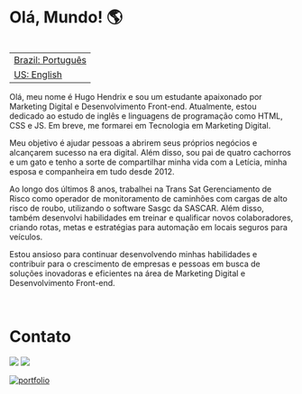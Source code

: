 
<h1> Olá, Mundo! 🌎</h1>

<table align="right">
 <tr><td><a href="https://github.com/HugoHendrix/hugohendrix/blob/main/README.md">Brazil: Português</a></td></tr> 
 <tr><td><a href="https://github.com/HugoHendrix/hugohendrix/blob/main/README-en.md">US: English</a></td></tr>
</table>

Olá, meu nome é Hugo Hendrix e sou um estudante apaixonado por Marketing Digital e Desenvolvimento Front-end. Atualmente, estou dedicado ao estudo de inglês e linguagens de programação como HTML, CSS e JS. Em breve, me formarei em Tecnologia em Marketing Digital.

Meu objetivo é ajudar pessoas a abrirem seus próprios negócios e alcançarem sucesso na era digital. Além disso, sou pai de quatro cachorros e um gato e tenho a sorte de compartilhar minha vida com a Letícia, minha esposa e companheira em tudo desde 2012.

Ao longo dos últimos 8 anos, trabalhei na Trans Sat Gerenciamento de Risco como operador de monitoramento de caminhões com cargas de alto risco de roubo, utilizando o software Sasgc da SASCAR. Além disso, também desenvolvi habilidades em treinar e qualificar novos colaboradores, criando rotas, metas e estratégias para automação em locais seguros para veículos.

Estou ansioso para continuar desenvolvendo minhas habilidades e contribuir para o crescimento de empresas e pessoas em busca de soluções inovadoras e eficientes na área de Marketing Digital e Desenvolvimento Front-end.

<br>

<h1>Contato</h1>
<a href = "mailto:hugohendrixc@gmail.com"><img src="https://img.shields.io/badge/Gmail-D14836?style=for-the-badge&logo=gmail&logoColor=white" target="_blank"></a>
  <a href="https://www.linkedin.com/in/hugohendrix" target="_blank"><img src="https://img.shields.io/badge/-LinkedIn-%230077B5?style=for-the-badge&logo=linkedin&logoColor=white" target="_blank"></a> 
  
[![portfolio](https://img.shields.io/badge/my_portfolio-000?style=for-the-badge&logo=ko-fi&logoColor=white)](https://bio.link/hugohendrix)





